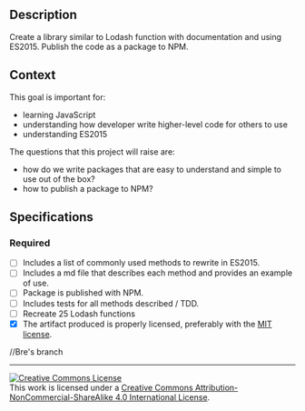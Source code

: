 ## Description

Create a library similar to Lodash function with documentation and using ES2015. Publish the code as a package to NPM.

## Context

This goal is important for:

- learning JavaScript
- understanding how developer write higher-level code for others to use
- understanding ES2015

The questions that this project will raise are:

- how do we write packages that are easy to understand and simple to use out of the box?
- how to publish a package to NPM?

## Specifications

### Required

- [ ] Includes a list of commonly used methods to rewrite in ES2015.
- [ ] Includes a md file that describes each method and provides an example of use.
- [ ] Package is published with NPM.
- [ ] Includes tests for all methods described / TDD.
- [ ] Recreate 25 Lodash functions
- [x] The artifact produced is properly licensed, preferably with the [MIT license][mit-license].

//Bre's branch

---

<!-- LICENSE -->

<a rel="license" href="http://creativecommons.org/licenses/by-nc-sa/4.0/"><img alt="Creative Commons License" style="border-width:0" src="https://i.creativecommons.org/l/by-nc-sa/4.0/80x15.png" /></a>
<br />This work is licensed under a <a rel="license" href="http://creativecommons.org/licenses/by-nc-sa/4.0/">Creative Commons Attribution-NonCommercial-ShareAlike 4.0 International License</a>.

[mit-license]: https://opensource.org/licenses/MIT
